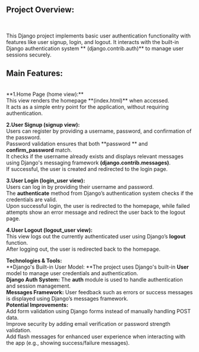 <h2>Project Overview:</h2><br>

This Django project implements basic user authentication functionality with features like user signup, login, and logout. It interacts with the built-in Django authentication system  ** (django.contrib.auth)**  to manage user sessions securely.<br>

<h2>Main Features:</h2><br>
**1.Home Page (home view):**<br>This view renders the homepage  **(index.html)** when accessed.<br>
It acts as a simple entry point for the application, without requiring authentication.<br>


**2.User Signup (signup view):**<br>
Users can register by providing a username, password, and confirmation of the password.<br>
Password validation ensures that both **password ** and **confirm_password** match.<br>
It checks if the username already exists and displays relevant messages using Django's messaging framework **(django.contrib.messages)**.<br>
If successful, the user is created and redirected to the login page.<br>

**3.User Login (login_user view):**<br>
Users can log in by providing their username and password.<br>
The **authenticate** method from Django’s authentication system checks if the credentials are valid.<br>
Upon successful login, the user is redirected to the homepage, while failed attempts show an error message and redirect the user back to the logout page.<br>

**4.User Logout (logout_user view):**<br>
This view logs out the currently authenticated user using Django’s **logout** function.<br>
After logging out, the user is redirected back to the homepage.<br>

**Technologies & Tools:**<br>
**Django's Built-in User Model: **The project uses Django's built-in **User** model to manage user credentials and authentication.<br>
**Django Auth System:** The **auth** module is used to handle authentication and session management.<br>
**Messages Framework:** User feedback such as errors or success messages is displayed using Django’s messages framework.<br>
**Potential Improvements:**<br>
Add form validation using Django forms instead of manually handling POST data.<br>
Improve security by adding email verification or password strength validation.<br>
Add flash messages for enhanced user experience when interacting with the app (e.g., showing success/failure messages).
